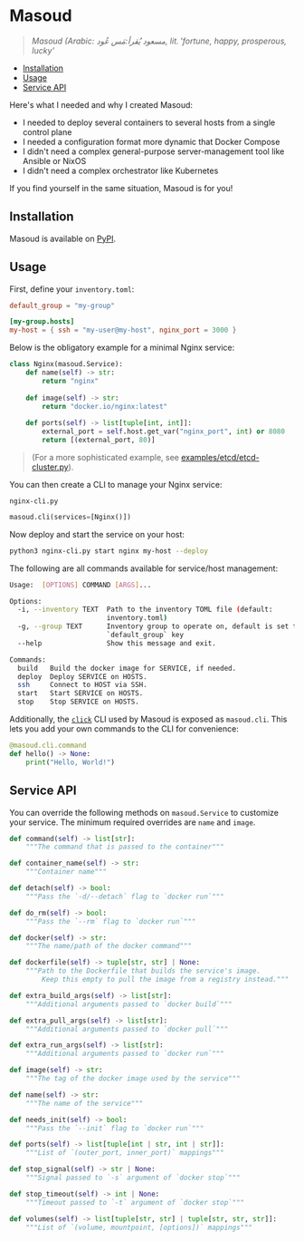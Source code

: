 # Masoud

> *Masoud (Arabic: مسعود يُقرأ:مَس عُود, lit. 'fortune, happy, prosperous, lucky'*

- [Installation](#installation)
- [Usage](#service-definitions)
- [Service API](#service-api)

Here's what I needed and why I created Masoud:

- I needed to deploy several containers to several hosts from a single control plane
- I needed a configuration format more dynamic that Docker Compose
- I didn't need a complex general-purpose server-management tool like Ansible or NixOS
- I didn't need a complex orchestrator like Kubernetes

If you find yourself in the same situation, Masoud is for you!

## Installation

Masoud is available on [PyPI](https://pypi.org/project/masoud/).

## Usage

First, define your `inventory.toml`:

```toml
default_group = "my-group"

[my-group.hosts]
my-host = { ssh = "my-user@my-host", nginx_port = 3000 }
```

Below is the obligatory example for a minimal Nginx service:

```python
class Nginx(masoud.Service):
    def name(self) -> str:
        return "nginx"
    
    def image(self) -> str:
        return "docker.io/nginx:latest"
    
    def ports(self) -> list[tuple[int, int]]:
        external_port = self.host.get_var("nginx_port", int) or 8080
        return [(external_port, 80)]
```

> (For a more sophisticated example, see [examples/etcd/etcd-cluster.py](./examples/etcd/etcd-cluster.py)).

You can then create a CLI to manage your Nginx service:

`nginx-cli.py`
```python
masoud.cli(services=[Nginx()])
```

Now deploy and start the service on your host:

```sh
python3 nginx-cli.py start nginx my-host --deploy
```

The following are all commands available for service/host management:

```sh
Usage:  [OPTIONS] COMMAND [ARGS]...

Options:
  -i, --inventory TEXT  Path to the inventory TOML file (default:
                        inventory.toml)
  -g, --group TEXT      Inventory group to operate on, default is set through
                        `default_group` key
  --help                Show this message and exit.

Commands:
  build   Build the docker image for SERVICE, if needed.
  deploy  Deploy SERVICE on HOSTS.
  ssh     Connect to HOST via SSH.
  start   Start SERVICE on HOSTS.
  stop    Stop SERVICE on HOSTS.
```

Additionally, the [`click`](https://click.palletsprojects.com/) CLI used by Masoud is exposed as `masoud.cli`. This lets you add your own commands to the CLI for convenience:

```python
@masoud.cli.command
def hello() -> None:
    print("Hello, World!")
```

## Service API

You can override the following methods on `masoud.Service` to customize your service. The minimum required overrides are `name` and `image`.

```python
def command(self) -> list[str]:
    """The command that is passed to the container"""

def container_name(self) -> str:
    """Container name"""

def detach(self) -> bool:
    """Pass the `-d/--detach` flag to `docker run`"""

def do_rm(self) -> bool:
    """Pass the `--rm` flag to `docker run`"""

def docker(self) -> str:
    """The name/path of the docker command"""

def dockerfile(self) -> tuple[str, str] | None:
    """Path to the Dockerfile that builds the service's image.
        Keep this empty to pull the image from a registry instead."""

def extra_build_args(self) -> list[str]:
    """Additional arguments passed to `docker build`"""

def extra_pull_args(self) -> list[str]:
    """Additional arguments passed to `docker pull`"""

def extra_run_args(self) -> list[str]:
    """Additional arguments passed to `docker run`"""

def image(self) -> str:
    """The tag of the docker image used by the service"""

def name(self) -> str:
    """The name of the service"""

def needs_init(self) -> bool:
    """Pass the `--init` flag to `docker run`"""

def ports(self) -> list[tuple[int | str, int | str]]:
    """List of `(outer_port, inner_port)` mappings"""

def stop_signal(self) -> str | None:
    """Signal passed to `-s` argument of `docker stop`"""

def stop_timeout(self) -> int | None:
    """Timeout passed to `-t` argument of `docker stop`"""

def volumes(self) -> list[tuple[str, str] | tuple[str, str, str]]:
    """List of `(volume, mountpoint, [options])` mappings"""
```
